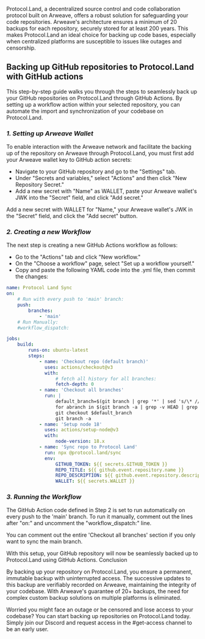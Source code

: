 Protocol.Land, a decentralized source control and code collaboration protocol built on Arweave, offers a robust solution for safeguarding your code repositories. Arweave's architecture ensures a minimum of 20 backups for each repository, securely stored for at least 200 years. This makes Protocol.Land an ideal choice for backing up code bases, especially when centralized platforms are susceptible to issues like outages and censorship.

## Backing up GitHub repositories to Protocol.Land with GitHub actions

This step-by-step guide walks you through the steps to seamlessly back up your GitHub repositories on Protocol.Land through GitHub Actions. By setting up a workflow action within your selected repository, you can automate the import and synchronization of your codebase on Protocol.Land.

### *1. Setting up Arweave Wallet*

To enable interaction with the Arweave network and facilitate the backing up of the repository on Arweave through Protocol.Land, you must first add your Arweave wallet key to GitHub action secrets:

- Navigate to your GitHub repository and go to the "Settings" tab.
- Under "Secrets and variables," select "Actions" and then click "New Repository Secret."
- Add a new secret with "Name" as WALLET, paste your Arweave wallet's JWK into the "Secret" field, and click "Add secret."

Add a new secret with WALLET for "Name," your Arweave wallet's JWK in the "Secret" field, and click the "Add secret" button.

### *2. Creating a new Workflow*

The next step is creating a new GitHub Actions workflow as follows:

- Go to the "Actions" tab and click "New workflow."
- On the "Choose a workflow" page, select "Set up a workflow yourself."
- Copy and paste the following YAML code into the .yml file, then commit the changes:

```yaml
name: Protocol Land Sync
on:
    # Run with every push to 'main' branch:
    push:
        branches:
            - 'main'
    # Run Manually:
    #workflow_dispatch:

jobs:
    build:
        runs-on: ubuntu-latest
        steps:
            - name: 'Checkout repo (default branch)'
              uses: actions/checkout@v3
              with:
                  # fetch all history for all branches:
                  fetch-depth: 0
            - name: 'Checkout all branches'
              run: |
                  default_branch=$(git branch | grep '*' | sed 's/\* //')
                  for abranch in $(git branch -a | grep -v HEAD | grep remotes | sed "s/remotes\/origin\///g"); do git checkout $abranch ; done
                  git checkout $default_branch
                  git branch -a
            - name: 'Setup node 18'
              uses: actions/setup-node@v3
              with:
                  node-version: 18.x
            - name: 'Sync repo to Protocol Land'
              run: npx @protocol.land/sync
              env:
                  GITHUB_TOKEN: ${{ secrets.GITHUB_TOKEN }}
                  REPO_TITLE: ${{ github.event.repository.name }}
                  REPO_DESCRIPTION: ${{ github.event.repository.description }}
                  WALLET: ${{ secrets.WALLET }}
```

### *3. Running the Workflow*

The GitHub Action code defined in Step 2 is set to run automatically on every push to the 'main' branch. To run it manually, comment out the lines after "on:" and uncomment the "workflow_dispatch:" line.

 You can comment out the entire 'Checkout all branches' section if you only want to sync the main branch.

With this setup, your GitHub repository will now be seamlessly backed up to Protocol.Land using GitHub Actions.
Conclusion

By backing up your repository on Protocol.Land, you ensure a permanent, immutable backup with uninterrupted access. The successive updates to this backup are verifiably recorded on Arweave, maintaining the integrity of your codebase. With Arweave's guarantee of 20+ backups, the need for complex custom backup solutions on multiple platforms is eliminated.

Worried you might face an outage or be censored and lose access to your codebase? You can start backing up repositories on Protocol.Land today. Simply join our Discord and request access in the #get-access channel to be an early user.
